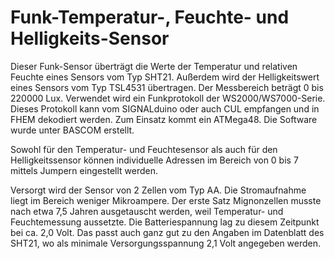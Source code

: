 # Funk-Temperatur-, Feuchte- und Helligkeits-Sensor
Dieser Funk-Sensor überträgt die Werte der Temperatur und relativen Feuchte eines Sensors vom Typ SHT21.
Außerdem wird der Helligkeitswert eines Sensors vom Typ TSL4531 übertragen. Der Messbereich beträgt 0 bis 220000 Lux.
Verwendet wird ein Funkprotokoll der WS2000/WS7000-Serie. Dieses Protokoll kann vom SIGNALduino oder auch CUL empfangen und in FHEM dekodiert werden.
Zum Einsatz kommt ein ATMega48. Die Software wurde unter BASCOM erstellt.

Sowohl für den Temperatur- und Feuchtesensor als auch für den Helligkeitssensor können individuelle Adressen im Bereich von 0 bis 7 mittels Jumpern eingestellt werden.

Versorgt wird der Sensor von 2 Zellen vom Typ AA. Die Stromaufnahme liegt im Bereich weniger Mikroampere.
Der erste Satz Mignonzellen musste nach etwa 7,5 Jahren ausgetauscht werden, weil Temperatur- und Feuchtemessung aussetzte.
Die Batteriespannung lag zu diesem Zeitpunkt bei ca. 2,0 Volt. Das passt auch ganz gut zu den Angaben im Datenblatt des SHT21, wo als minimale Versorgungsspannung 2,1 Volt angegeben werden.

